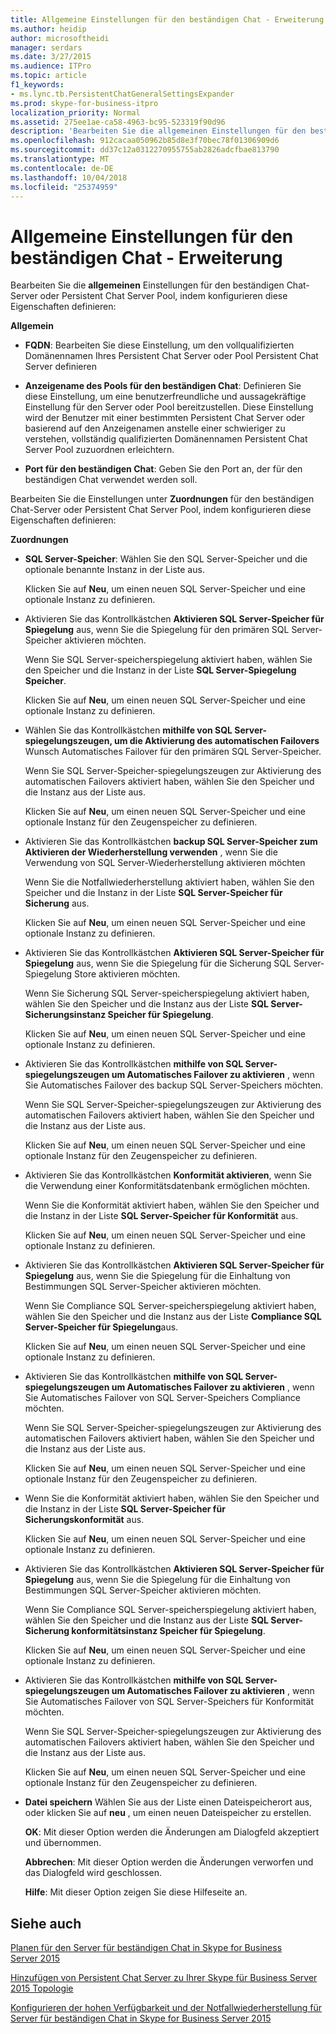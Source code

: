 ```yaml
---
title: Allgemeine Einstellungen für den beständigen Chat - Erweiterung
ms.author: heidip
author: microsoftheidi
manager: serdars
ms.date: 3/27/2015
ms.audience: ITPro
ms.topic: article
f1_keywords:
- ms.lync.tb.PersistentChatGeneralSettingsExpander
ms.prod: skype-for-business-itpro
localization_priority: Normal
ms.assetid: 275ee1ae-ca58-4963-bc95-523319f90d96
description: 'Bearbeiten Sie die allgemeinen Einstellungen für den beständigen Chat-Server oder Persistent Chat Server Pool, indem konfigurieren diese Eigenschaften definieren:'
ms.openlocfilehash: 912cacaa050962b85d8e3f70bec78f01306909d6
ms.sourcegitcommit: dd37c12a0312270955755ab2826adcfbae813790
ms.translationtype: MT
ms.contentlocale: de-DE
ms.lasthandoff: 10/04/2018
ms.locfileid: "25374959"
---
```

# <a name="persistent-chat-general-settings-expander"></a>Allgemeine Einstellungen für den beständigen Chat - Erweiterung
 
Bearbeiten Sie die **allgemeinen** Einstellungen für den beständigen Chat-Server oder Persistent Chat Server Pool, indem konfigurieren diese Eigenschaften definieren:
  
 **Allgemein**
  
- **FQDN**: Bearbeiten Sie diese Einstellung, um den vollqualifizierten Domänennamen Ihres Persistent Chat Server oder Pool Persistent Chat Server definieren
    
- **Anzeigename des Pools für den beständigen Chat**: Definieren Sie diese Einstellung, um eine benutzerfreundliche und aussagekräftige Einstellung für den Server oder Pool bereitzustellen. Diese Einstellung wird der Benutzer mit einer bestimmten Persistent Chat Server oder basierend auf den Anzeigenamen anstelle einer schwieriger zu verstehen, vollständig qualifizierten Domänennamen Persistent Chat Server Pool zuzuordnen erleichtern.
    
- **Port für den beständigen Chat**: Geben Sie den Port an, der für den beständigen Chat verwendet werden soll.
    
Bearbeiten Sie die Einstellungen unter **Zuordnungen** für den beständigen Chat-Server oder Persistent Chat Server Pool, indem konfigurieren diese Eigenschaften definieren:
  
 **Zuordnungen**
  
- **SQL Server-Speicher**: Wählen Sie den SQL Server-Speicher und die optionale benannte Instanz in der Liste aus.
    
    Klicken Sie auf **Neu**, um einen neuen SQL Server-Speicher und eine optionale Instanz zu definieren.
    
- Aktivieren Sie das Kontrollkästchen **Aktivieren SQL Server-Speicher für Spiegelung** aus, wenn Sie die Spiegelung für den primären SQL Server-Speicher aktivieren möchten.
    
    Wenn Sie SQL Server-speicherspiegelung aktiviert haben, wählen Sie den Speicher und die Instanz in der Liste **SQL Server-Spiegelung Speicher**.
    
    Klicken Sie auf **Neu**, um einen neuen SQL Server-Speicher und eine optionale Instanz zu definieren.
    
- Wählen Sie das Kontrollkästchen **mithilfe von SQL Server-spiegelungszeugen, um die Aktivierung des automatischen Failovers** Wunsch Automatisches Failover für den primären SQL Server-Speicher.
    
    Wenn Sie SQL Server-Speicher-spiegelungszeugen zur Aktivierung des automatischen Failovers aktiviert haben, wählen Sie den Speicher und die Instanz aus der Liste aus.
    
    Klicken Sie auf **Neu**, um einen neuen SQL Server-Speicher und eine optionale Instanz für den Zeugenspeicher zu definieren.
    
- Aktivieren Sie das Kontrollkästchen **backup SQL Server-Speicher zum Aktivieren der Wiederherstellung verwenden** , wenn Sie die Verwendung von SQL Server-Wiederherstellung aktivieren möchten
    
    Wenn Sie die Notfallwiederherstellung aktiviert haben, wählen Sie den Speicher und die Instanz in der Liste **SQL Server-Speicher für Sicherung** aus.
    
    Klicken Sie auf **Neu**, um einen neuen SQL Server-Speicher und eine optionale Instanz zu definieren.
    
- Aktivieren Sie das Kontrollkästchen **Aktivieren SQL Server-Speicher für Spiegelung** aus, wenn Sie die Spiegelung für die Sicherung SQL Server-Spiegelung Store aktivieren möchten.
    
    Wenn Sie Sicherung SQL Server-speicherspiegelung aktiviert haben, wählen Sie den Speicher und die Instanz aus der Liste **SQL Server-Sicherungsinstanz Speicher für Spiegelung**.
    
    Klicken Sie auf **Neu**, um einen neuen SQL Server-Speicher und eine optionale Instanz zu definieren.
    
- Aktivieren Sie das Kontrollkästchen **mithilfe von SQL Server-spiegelungszeugen um Automatisches Failover zu aktivieren** , wenn Sie Automatisches Failover des backup SQL Server-Speichers möchten.
    
    Wenn Sie SQL Server-Speicher-spiegelungszeugen zur Aktivierung des automatischen Failovers aktiviert haben, wählen Sie den Speicher und die Instanz aus der Liste aus.
    
    Klicken Sie auf **Neu**, um einen neuen SQL Server-Speicher und eine optionale Instanz für den Zeugenspeicher zu definieren.
    
- Aktivieren Sie das Kontrollkästchen **Konformität aktivieren**, wenn Sie die Verwendung einer Konformitätsdatenbank ermöglichen möchten.
    
    Wenn Sie die Konformität aktiviert haben, wählen Sie den Speicher und die Instanz in der Liste **SQL Server-Speicher für Konformität** aus.
    
    Klicken Sie auf **Neu**, um einen neuen SQL Server-Speicher und eine optionale Instanz zu definieren.
    
- Aktivieren Sie das Kontrollkästchen **Aktivieren SQL Server-Speicher für Spiegelung** aus, wenn Sie die Spiegelung für die Einhaltung von Bestimmungen SQL Server-Speicher aktivieren möchten.
    
    Wenn Sie Compliance SQL Server-speicherspiegelung aktiviert haben, wählen Sie den Speicher und die Instanz aus der Liste **Compliance SQL Server-Speicher für Spiegelung**aus.
    
    Klicken Sie auf **Neu**, um einen neuen SQL Server-Speicher und eine optionale Instanz zu definieren.
    
- Aktivieren Sie das Kontrollkästchen **mithilfe von SQL Server-spiegelungszeugen um Automatisches Failover zu aktivieren** , wenn Sie Automatisches Failover von SQL Server-Speichers Compliance möchten.
    
    Wenn Sie SQL Server-Speicher-spiegelungszeugen zur Aktivierung des automatischen Failovers aktiviert haben, wählen Sie den Speicher und die Instanz aus der Liste aus.
    
    Klicken Sie auf **Neu**, um einen neuen SQL Server-Speicher und eine optionale Instanz für den Zeugenspeicher zu definieren.
    
- Wenn Sie die Konformität aktiviert haben, wählen Sie den Speicher und die Instanz in der Liste **SQL Server-Speicher für Sicherungskonformität** aus.
    
    Klicken Sie auf **Neu**, um einen neuen SQL Server-Speicher und eine optionale Instanz zu definieren.
    
- Aktivieren Sie das Kontrollkästchen **Aktivieren SQL Server-Speicher für Spiegelung** aus, wenn Sie die Spiegelung für die Einhaltung von Bestimmungen SQL Server-Speicher aktivieren möchten.
    
    Wenn Sie Compliance SQL Server-speicherspiegelung aktiviert haben, wählen Sie den Speicher und die Instanz aus der Liste **SQL Server-Sicherung konformitätsinstanz Speicher für Spiegelung**.
    
    Klicken Sie auf **Neu**, um einen neuen SQL Server-Speicher und eine optionale Instanz zu definieren.
    
- Aktivieren Sie das Kontrollkästchen **mithilfe von SQL Server-spiegelungszeugen um Automatisches Failover zu aktivieren** , wenn Sie Automatisches Failover von SQL Server-Speichers für Konformität möchten.
    
    Wenn Sie SQL Server-Speicher-spiegelungszeugen zur Aktivierung des automatischen Failovers aktiviert haben, wählen Sie den Speicher und die Instanz aus der Liste aus.
    
    Klicken Sie auf **Neu**, um einen neuen SQL Server-Speicher und eine optionale Instanz für den Zeugenspeicher zu definieren.
    
- **Datei speichern** Wählen Sie aus der Liste einen Dateispeicherort aus, oder klicken Sie auf **neu** , um einen neuen Dateispeicher zu erstellen.
    
  **OK**: Mit dieser Option werden die Änderungen am Dialogfeld akzeptiert und übernommen.
  
  **Abbrechen**: Mit dieser Option werden die Änderungen verworfen und das Dialogfeld wird geschlossen.
  
  **Hilfe**: Mit dieser Option zeigen Sie diese Hilfeseite an.
  
## <a name="see-also"></a>Siehe auch

[Planen für den Server für beständigen Chat in Skype for Business Server 2015](../../plan-your-deployment/persistent-chat-server/persistent-chat-server.md)
  
[Hinzufügen von Persistent Chat Server zu Ihrer Skype für Business Server 2015 Topologie](../../deploy/deploy-persistent-chat-server/add-persistent-chat-server.md)
  
[Konfigurieren der hohen Verfügbarkeit und der Notfallwiederherstellung für Server für beständigen Chat in Skype for Business Server 2015](../../deploy/deploy-persistent-chat-server/configure-hadr-for-persistent-chat.md)